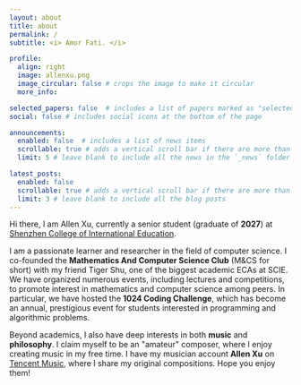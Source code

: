 ```yaml
---
layout: about
title: about
permalink: /
subtitle: <i> Amor Fati. </i>

profile:
  align: right
  image: allenxu.png
  image_circular: false # crops the image to make it circular
  more_info:

selected_papers: false  # includes a list of papers marked as "selected={true}"
social: false # includes social icons at the bottom of the page

announcements:
  enabled: false  # includes a list of news items
  scrollable: true # adds a vertical scroll bar if there are more than 3 news items
  limit: 5 # leave blank to include all the news in the `_news` folder

latest_posts:
  enabled: false
  scrollable: true # adds a vertical scroll bar if there are more than 3 new posts items
  limit: 3 # leave blank to include all the blog posts
---
```


Hi there, I am Allen Xu, currently a senior student (graduate of **2027**) at [Shenzhen College of International Education](https://scie.com.cn/).

I am a passionate learner and researcher in the field of computer science. I co-founded the **Mathematics And Computer Science Club** (M&CS for short) with my friend Tiger Shu, one of the biggest academic ECAs at SCIE. 
We have organized numerous events, including lectures and competitions, to promote interest in mathematics and computer science among peers. 
In particular, we have hosted the **1024 Coding Challenge**, which has become an annual, prestigious event for students interested in programming and algorithmic problems.

Beyond academics, I also have deep interests in both **music** and **philosophy**. I claim myself to be an "amateur" composer, where I enjoy creating music in my free time. 
I have my musician account **Allen Xu** on [Tencent Music](https://y.qq.com/n/ryqq/singer/001KW0bV14rcka), where I share my original compositions. Hope you enjoy them!